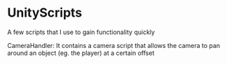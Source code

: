 # UnityScripts
A few scripts that I use to gain functionality quickly

  CameraHandler:
It contains a camera script that allows the camera to pan around an object (eg. the player) at a certain offset
